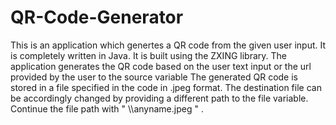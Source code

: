 # QR-Code-Generator
This is an application which genertes a QR code from the given user input. It is completely written in Java.
It is built using the ZXING library.
The application generates the QR code based on the user text input or the url provided by the user to the source variable
The generated QR code is stored in a file specified in the code in .jpeg format. 
The destination file can be accordingly changed by providing a different path to the file variable.
Continue the file path with "    \\\anyname.jpeg  " . 
